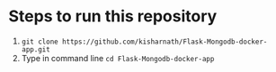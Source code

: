 # Steps to run this repository
  1. `git clone https://github.com/kisharnath/Flask-Mongodb-docker-app.git`
  2. Type in command line `cd Flask-Mongodb-docker-app`
